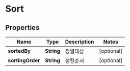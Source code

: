 
# Sort

## Properties
Name | Type | Description | Notes
------------ | ------------- | ------------- | -------------
**sortedBy** | **String** | 정렬대상 |  [optional]
**sortingOrder** | **String** | 정렬순서 |  [optional]



